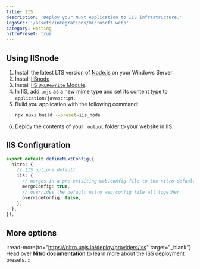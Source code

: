 ```yaml
---
title: IIS
description: 'Deploy your Nuxt Application to IIS infrastructure.'
logoSrc: '/assets/integrations/microsoft.webp'
category: Hosting
nitroPreset: true
---
```


## Using IISnode

1. Install the latest LTS version of [Node.js](https://nodejs.org/en/) on your Windows Server.
2. Install [IISnode](https://github.com/azure/iisnode/releases)
3. Install [IIS `URLRewrite` Module](https://www.iis.net/downloads/microsoft/url-rewrite).
4. In IIS, add `.mjs` as a new mime type and set its content type to `application/javascript`.
5. Build you application with the following command:
    ```bash [Terminal]
    npx nuxi build --preset=iis_node
    ```
5. Deploy the contents of your `.output` folder to your website in IIS.

## IIS Configuration

```ts [nuxt.config.ts]
export default defineNuxtConfig({
  nitro: {
    // IIS options default
    iis: {
      // merges in a pre-exisiting web.config file to the nitro default file
      mergeConfig: true,
      // overrides the default nitro web.config file all together
      overrideConfig: false,
    },
  },
});
```

## More options

::read-more{to="https://nitro.unjs.io/deploy/providers/iss" target="_blank"}
Head over **Nitro documentation** to learn more about the ISS deployment presets.
::
